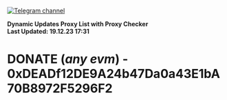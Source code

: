 [![Telegram channel](https://img.shields.io/endpoint?url=https://runkit.io/damiankrawczyk/telegram-badge/branches/master?url=https://t.me/n4z4v0d)](https://t.me/n4z4v0d) 

**Dynamic Updates Proxy List with Proxy Checker**  
**Last Updated: 19.12.23 17:31**

# DONATE (_any evm_) - 0xDEADf12DE9A24b47Da0a43E1bA70B8972F5296F2
